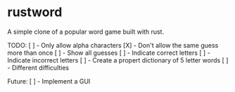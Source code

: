# rustword
A simple clone of a popular word game built with rust.

TODO:
[ ] - Only allow alpha characters
[X] - Don't allow the same guess more than once
[ ] - Show all guesses
[ ] - Indicate correct letters
[ ] - Indicate incorrect letters
[ ] - Create a propert dictionary of 5 letter words
[ ] - Different difficulties

Future:
[ ] - Implement a GUI